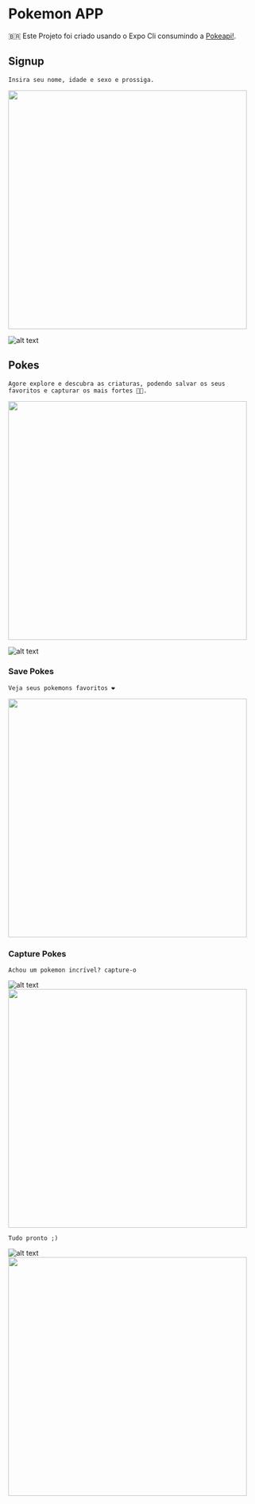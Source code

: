 # Pokemon APP

🇧🇷 Este Projeto foi criado usando o Expo Cli consumindo a [Pokeapi!](https://pokeapi.co).

## Signup
    Insira seu nome, idade e sexo e prossiga.
<img src="./assets_readme/1.jpeg" width="480"  />

![alt text](./assets_readme/gif-1.gif)
## Pokes
    Agore explore e descubra as criaturas, podendo salvar os seus favoritos e capturar os mais fortes 🐱‍🐉.
<img src="./assets_readme/2.jpeg" width="480"  />

![alt text](./assets_readme/gif-2.gif)
### Save Pokes
    Veja seus pokemons favoritos ❤
<img src="./assets_readme/3.jpeg" width="480"  />

### Capture Pokes
    Achou um pokemon incrível? capture-o
![alt text](./assets_readme/gif-3.gif)
<img src="./assets_readme/4.jpeg" width="480"  />

    Tudo pronto ;)
![alt text](./assets_readme/gif-4.gif)
<img src="./assets_readme/5.jpeg" width="480"  />

    